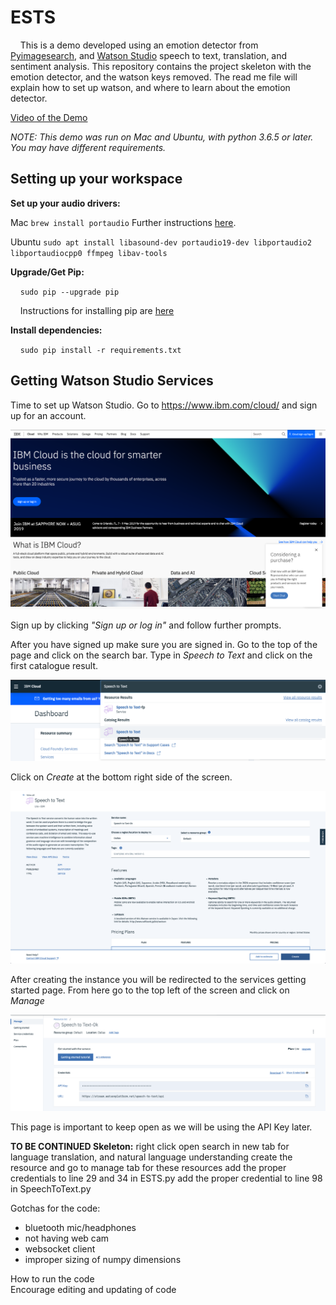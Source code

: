 # ESTS
&nbsp;&nbsp;&nbsp;&nbsp;This is a demo developed using an emotion detector from <a href="www.pyimagesearch.com" target="blank">Pyimagesearch</a>, and [Watson Studio](www.ibm.com/Watson/Studio) speech to text, translation, and sentiment analysis. This repository contains the project skeleton with the emotion detector, and the watson keys removed. The read me file will explain how to set up watson, and where to learn about the emotion detector. 

[Video of the Demo](https://youtu.be/VGxX9EylJA8)

*NOTE: This demo was run on Mac and Ubuntu, with python 3.6.5 or later. You may have different requirements.*

## Setting up your workspace 

**Set up your audio drivers:**

Mac `brew install portaudio` Further instructions [here](http://macappstore.org/portaudio/).

Ubuntu `sudo apt install libasound-dev portaudio19-dev libportaudio2 libportaudiocpp0 ffmpeg libav-tools`

**Upgrade/Get Pip:**

&nbsp;&nbsp;&nbsp;&nbsp;`sudo pip --upgrade pip`

&nbsp;&nbsp;&nbsp;&nbsp;Instructions for installing pip are [here](https://pip.pypa.io/en/stable/installing/)

**Install dependencies:**

&nbsp;&nbsp;&nbsp;&nbsp;`sudo pip install -r requirements.txt`

## Getting Watson Studio Services 

Time to set up Watson Studio. Go to https://www.ibm.com/cloud/ and sign up for an account.

![IBM Cloud home page](/images/Picture1.png)

Sign up by clicking *"Sign up or log in"* and follow further prompts.

After you have signed up make sure you are signed in. Go to the top of the page and click on the search bar. Type in *Speech to Text* and click on the first catalogue result. 

![IBM Cloud Speech to text search](/images/Picture2.png)

Click on *Create* at the bottom right side of the screen. 

![Speech to text instance in IBM catalogue](/images/Picture3.png)

After creating the instance you will be redirected to the services getting started page. From here go to the top left of the screen and click on *Manage* 

![Picture of the Managment page for IBM cloud speech to text](/images/Picture4.png)

This page is important to keep open as we will be using the API Key later.

**TO BE CONTINUED Skeleton:** 
right click open search in new tab for language translation, and natural language understanding 
create the resource and go to manage tab for these resources 
add the proper credentials to line 29 and 34 in ESTS.py
add the proper credential to line 98 in SpeechToText.py

Gotchas for the code:
- bluetooth mic/headphones
- not having web cam
- websocket client 
- improper sizing of numpy dimensions 

How to run the code  
Encourage editing and updating of code 



